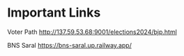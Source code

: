 # Important Links

Voter Path
http://137.59.53.68:9001/elections2024/bjp.html

BNS Saral
https://bns-saral.up.railway.app/
